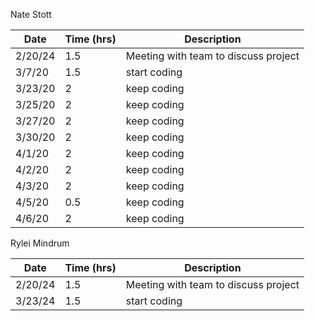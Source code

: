 Nate Stott

| Date    | Time (hrs) | Description                          |
|---------|------------|--------------------------------------|
| 2/20/24 | 1.5        | Meeting with team to discuss project |
| 3/7/20  | 1.5        | start coding                         |
| 3/23/20 | 2          | keep coding                          |
| 3/25/20 | 2          | keep coding                          |
| 3/27/20 | 2          | keep coding                          |
| 3/30/20 | 2          | keep coding                          |
| 4/1/20  | 2          | keep coding                          |
| 4/2/20  | 2          | keep coding                          |
| 4/3/20  | 2          | keep coding                          |
| 4/5/20  | 0.5        | keep coding                          |
| 4/6/20  | 2          | keep coding                          |





Rylei Mindrum

| Date    | Time (hrs) | Description                          |
|---------|------------|--------------------------------------|
| 2/20/24 | 1.5        | Meeting with team to discuss project |
| 3/23/24 | 1.5        | start coding                         |

